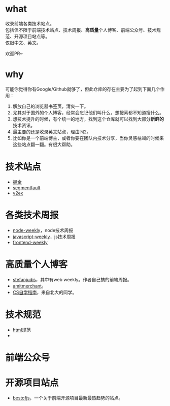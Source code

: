 # what

收录前端各类技术站点。  
包括但不限于前端技术站点、技术周报、**高质量**个人博客、前端公众号、技术规范、开源项目站点等。  
仅限中文、英文。

欢迎PR~

# why

可能你觉得你有Google/Github就够了，但此仓库的存在主要为了起到下面几个作用：
1. 解放自己的浏览器书签页，清爽一下。
2. 尤其对于国外的个人博客，经常会忘记他们叫什么，想搜索都不知道搜什么。
3. 想技术提升的时候，有个统一的地方，找到这个仓库就可以找到大部分**新鲜的**技术资讯。
4. 最主要的还是收录英文站点，理由同2。
5. 比如你是一个前端博主，或者你要在团队内技术分享，当你灵感枯竭的时候来这些站点翻一翻。有很大帮助。

# 技术站点

- [掘金](https://juejin.cn/)
- [segmentfault](https://segmentfault.com/)
- [v2ex](https://www.v2ex.com/)

# 各类技术周报

- [node-weekly](https://nodeweekly.com/)，node技术周报
- [javascript-weekly](https://javascriptweekly.com/)，js技术周报
- [frontend-weekly](https://frontender-ua.medium.com/)

# 高质量个人博客

- [stefanjudis](https://www.stefanjudis.com/)，其中有web weekly。作者自己搞的前端周报。
- [amitmerchant](https://www.amitmerchant.com/posts/javascript/)。
- [CS自学指南](https://csdiy.wiki/)，来自北大的同学。

# 技术规范

- [html规范](https://html.spec.whatwg.org/)
- 

# 前端公众号

# 开源项目站点

- [bestofjs](https://bestofjs.org/)，一个关于前端开源项目最新最热趋势的站点。



